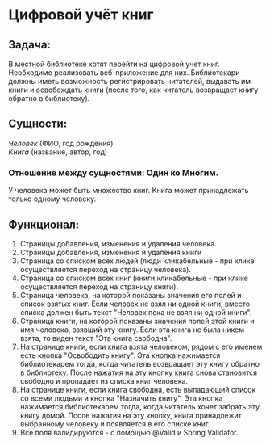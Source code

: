 # Цифровой учёт книг
## Задача:
В местной библиотеке хотят перейти на цифровой учет книг. Необходимо реализовать веб-приложение для них. Библиотекари
должны иметь возможность регистрировать читателей, выдавать им
книги и освобождать книги (после того, как читатель возвращает
книгу обратно в библиотеку).

## Сущности:
*Человек* (ФИО, год рождения)  
*Книга* (название, автор, год)

### Отношение между сущностями: Один ко Многим.
У человека может быть множество книг. Книга может принадлежать
только одному человеку.

## Функционал:
1. Страницы добавления, изменения и удаления человека.
2. Страницы добавления, изменения и удаления книги
3. Страница со списком всех людей (люди кликабельные - при клике осуществляется
   переход на страницу человека).
4. Страница со списком всех книг (книги кликабельные - при клике осуществляется
   переход на страницу книги).
5. Страница человека, на которой показаны значения его полей и список взятых книг. Если человек не взял ни одной книги, вместо списка должен быть текст "Человек
   пока не взял ни одной книги".
6. Страница книги, на которой показаны значения полей этой книги и имя человека,
    взявший эту книгу. Если эта книга не была никем взята, то виден текст "Эта
   книга свободна".
7. На странице книги, если книга взята человеком, рядом с его именем есть кнопка
   "Освободить книгу". Эта кнопка нажимается библиотекарем тогда, когда читатель
   возвращает эту книгу обратно в библиотеку. После нажатия на эту кнопку книга снова
   становится свободно и пропадает из списка книг человека.
8. На странице книги, если книга свободна, есть выпадающий список
   со всеми людьми и кнопка "Назначить книгу". Эта кнопка нажимается библиотекарем
   тогда, когда читатель хочет забрать эту книгу домой. После нажатия на эту кнопку, книга 
   принадлежит выбранному человеку и появляется в его списке
   книг.
10. Все поля валидируются - с помощью @Valid и Spring Validator.
